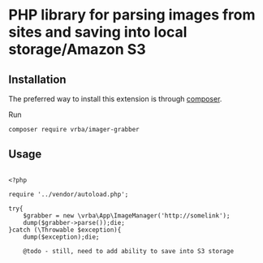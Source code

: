 # PHP library for parsing images from sites and saving into local storage/Amazon S3

Installation
------------

The preferred way to install this extension is through [composer](http://getcomposer.org/download/).

Run

```
composer require vrba/imager-grabber
```

Usage
------------

```

<?php

require '../vendor/autoload.php';

try{
    $grabber = new \vrba\App\ImageManager('http://somelink');
    dump($grabber->parse());die;
}catch (\Throwable $exception){
    dump($exception);die;
    
    @todo - still, need to add ability to save into S3 storage
